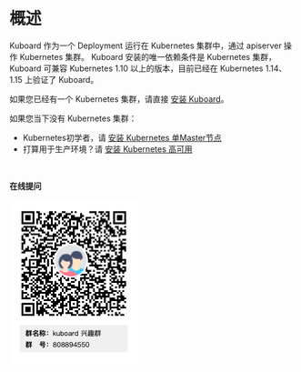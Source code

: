 # 概述

Kuboard 作为一个 Deployment 运行在 Kubernetes 集群中，通过 apiserver 操作 Kubernetes 集群。 Kuboard 安装的唯一依赖条件是 Kubernetes 集群，Kuboard 可兼容 Kubernetes 1.10 以上的版本，目前已经在 Kubernetes 1.14、1.15 上验证了 Kuboard。

如果您已经有一个 Kubernetes 集群，请直接 [安装 Kuboard](install-dashboard)。

如果您当下没有 Kubernetes 集群：
  * Kubernetes初学者，请 [安装 Kubernetes 单Master节点](install-k8s)
  * 打算用于生产环境？请 [安装 Kubernetes 高可用](install-kubernetes)

<br>

**在线提问**

![Kuboard 兴趣群二维码](./../overview/README.assets/kuboard_qq.png)